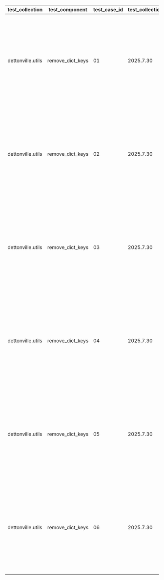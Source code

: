 | test_collection | test_component | test_case_id | test_collection_version | test_description | test_job_link | test_component_git_branch | test_component_git_commit_hash | test_failed | test_date | assertions | test_details_link |
| --- | --- | --- | --- | --- | --- | --- | --- | --- | --- | --- | --- |
| dettonville.utils | remove_dict_keys | 01 | 2025.7.30 | dict object - single key remove test | [test job link](https://jenkins.admin.dettonville.int/job/INFRA/job/repo-test-automation/job/ansible-utils/job/run-module-tests/job/main/107/) | main | fead686 | False | 2025-08-02T02:54:33Z | {'validate_changed': {'failed': False, 'msg': 'All assertions passed'}, 'validate_failed': {'failed': False, 'msg': 'All assertions passed'}, 'validate_results': {'failed': False, 'msg': 'All assertions passed'}} | [test details](./test_01/test-results.detailed.yml) |
| dettonville.utils | remove_dict_keys | 02 | 2025.7.30 | dict object - multi key remove test | [test job link](https://jenkins.admin.dettonville.int/job/INFRA/job/repo-test-automation/job/ansible-utils/job/run-module-tests/job/main/107/) | main | fead686 | False | 2025-08-02T02:54:33Z | {'validate_changed': {'failed': False, 'msg': 'All assertions passed'}, 'validate_failed': {'failed': False, 'msg': 'All assertions passed'}, 'validate_results': {'failed': False, 'msg': 'All assertions passed'}} | [test details](./test_02/test-results.detailed.yml) |
| dettonville.utils | remove_dict_keys | 03 | 2025.7.30 | dict object - multi key remove test using regex | [test job link](https://jenkins.admin.dettonville.int/job/INFRA/job/repo-test-automation/job/ansible-utils/job/run-module-tests/job/main/107/) | main | fead686 | False | 2025-08-02T02:54:33Z | {'validate_changed': {'failed': False, 'msg': 'All assertions passed'}, 'validate_failed': {'failed': False, 'msg': 'All assertions passed'}, 'validate_results': {'failed': False, 'msg': 'All assertions passed'}} | [test details](./test_03/test-results.detailed.yml) |
| dettonville.utils | remove_dict_keys | 04 | 2025.7.30 | dict object - empty object remove test | [test job link](https://jenkins.admin.dettonville.int/job/INFRA/job/repo-test-automation/job/ansible-utils/job/run-module-tests/job/main/107/) | main | fead686 | False | 2025-08-02T02:54:33Z | {'validate_changed': {'failed': False, 'msg': 'All assertions passed'}, 'validate_failed': {'failed': False, 'msg': 'All assertions passed'}, 'validate_results': {'failed': False, 'msg': 'All assertions passed'}} | [test details](./test_04/test-results.detailed.yml) |
| dettonville.utils | remove_dict_keys | 05 | 2025.7.30 | list object - single key remove test | [test job link](https://jenkins.admin.dettonville.int/job/INFRA/job/repo-test-automation/job/ansible-utils/job/run-module-tests/job/main/107/) | main | fead686 | False | 2025-08-02T02:54:33Z | {'validate_changed': {'failed': False, 'msg': 'All assertions passed'}, 'validate_failed': {'failed': False, 'msg': 'All assertions passed'}, 'validate_results': {'failed': False, 'msg': 'All assertions passed'}} | [test details](./test_05/test-results.detailed.yml) |
| dettonville.utils | remove_dict_keys | 06 | 2025.7.30 | list object - multi key remove test | [test job link](https://jenkins.admin.dettonville.int/job/INFRA/job/repo-test-automation/job/ansible-utils/job/run-module-tests/job/main/107/) | main | fead686 | False | 2025-08-02T02:54:33Z | {'validate_changed': {'failed': False, 'msg': 'All assertions passed'}, 'validate_failed': {'failed': False, 'msg': 'All assertions passed'}, 'validate_results': {'failed': False, 'msg': 'All assertions passed'}} | [test details](./test_06/test-results.detailed.yml) |
